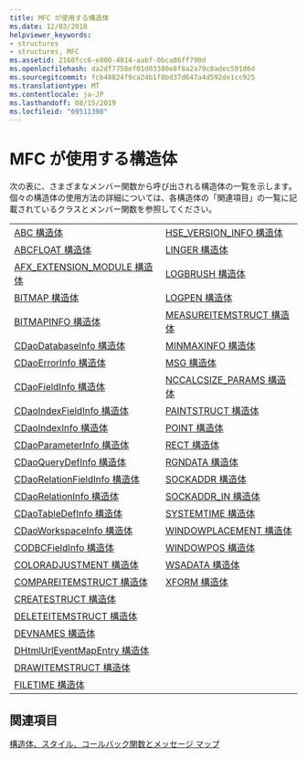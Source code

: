 ```yaml
---
title: MFC が使用する構造体
ms.date: 12/03/2018
helpviewer_keywords:
- structures
- structures, MFC
ms.assetid: 2168fcc6-e800-4814-aabf-0bca86ff790d
ms.openlocfilehash: da2df7758ef01d03380e8f8a2a79c8adec591d6d
ms.sourcegitcommit: fcb48824f9ca24b1f8bd37d647a4d592de1cc925
ms.translationtype: MT
ms.contentlocale: ja-JP
ms.lasthandoff: 08/15/2019
ms.locfileid: "69511398"
---
```

# <a name="structures-used-by-mfc"></a>MFC が使用する構造体

次の表に、さまざまなメンバー関数から呼び出される構造体の一覧を示します。 個々の構造体の使用方法の詳細については、各構造体の「関連項目」の一覧に記載されているクラスとメンバー関数を参照してください。

|||
|-|-|
|[ABC 構造体](/windows/win32/api/wingdi/ns-wingdi-abc)|[HSE_VERSION_INFO 構造体](../../mfc/reference/hse-version-info-structure.md)|
|[ABCFLOAT 構造体](/windows/win32/api/wingdi/ns-wingdi-abcfloat)|[LINGER 構造体](/windows/win32/api/winsock/ns-winsock-linger)|
|[AFX_EXTENSION_MODULE 構造体](../../mfc/reference/afx-extension-module-structure.md)|[LOGBRUSH 構造体](/windows/win32/api/wingdi/ns-wingdi-logbrush)|
|[BITMAP 構造体](/windows/win32/api/wingdi/ns-wingdi-bitmap)|[LOGPEN 構造体](/windows/win32/api/Wingdi/ns-wingdi-logpen)|
|[BITMAPINFO 構造体](/windows/win32/api/wingdi/ns-wingdi-bitmapinfo)|[MEASUREITEMSTRUCT 構造体](/windows/win32/api/winuser/ns-winuser-measureitemstruct)|
|[CDaoDatabaseInfo 構造体](../../mfc/reference/cdaodatabaseinfo-structure.md)|[MINMAXINFO 構造体](/windows/win32/api/winuser/ns-winuser-minmaxinfo)|
|[CDaoErrorInfo 構造体](../../mfc/reference/cdaoerrorinfo-structure.md)|[MSG 構造体](/windows/win32/api/winuser/ns-winuser-msg)|
|[CDaoFieldInfo 構造体](../../mfc/reference/cdaofieldinfo-structure.md)|[NCCALCSIZE_PARAMS 構造体](/windows/win32/api/winuser/ns-winuser-nccalcsize_params)|
|[CDaoIndexFieldInfo 構造体](../../mfc/reference/cdaoindexfieldinfo-structure.md)|[PAINTSTRUCT 構造体](/windows/win32/api/winuser/ns-winuser-paintstruct)|
|[CDaoIndexInfo 構造体](../../mfc/reference/cdaoindexinfo-structure.md)|[POINT 構造体](/windows/win32/api/windef/ns-windef-point)|
|[CDaoParameterInfo 構造体](../../mfc/reference/cdaoparameterinfo-structure.md)|[RECT 構造体](/windows/win32/api/windef/ns-windef-rect)|
|[CDaoQueryDefInfo 構造体](../../mfc/reference/cdaoquerydefinfo-structure.md)|[RGNDATA 構造体](/windows/win32/api/wingdi/ns-wingdi-rgndatw)|
|[CDaoRelationFieldInfo 構造体](../../mfc/reference/cdaorelationfieldinfo-structure.md)|[SOCKADDR 構造体](/windows/win32/winsock/sockaddr-2)|
|[CDaoRelationInfo 構造体](../../mfc/reference/cdaorelationinfo-structure.md)|[SOCKADDR_IN 構造体](/windows/win32/winsock/sockaddr-2)|
|[CDaoTableDefInfo 構造体](../../mfc/reference/cdaotabledefinfo-structure.md)|[SYSTEMTIME 構造体](/windows/win32/api/minwinbase/ns-minwinbase-systemtime)
|[CDaoWorkspaceInfo 構造体](../../mfc/reference/cdaoworkspaceinfo-structure.md)|[WINDOWPLACEMENT 構造体](/windows/win32/api/winuser/ns-winuser-windowplacement)|
|[CODBCFieldInfo 構造体](../../mfc/reference/codbcfieldinfo-structure.md)|[WINDOWPOS 構造体](/windows/win32/api/winuser/ns-winuser-windowpos)
|[COLORADJUSTMENT 構造体](/windows/win32/api/wingdi/ns-wingdi-coloradjustment)|[WSADATA 構造体](/windows/win32/api/winsock2/ns-winsock2-wsadatw)|
|[COMPAREITEMSTRUCT 構造体](/windows/win32/api/winuser/ns-winuser-compareitemstruct)|[XFORM 構造体](/windows/win32/api/wingdi/ns-wingdi-xform)|
|[CREATESTRUCT 構造体](/windows/win32/api/winuser/ns-winuser-createstructw)||
|[DELETEITEMSTRUCT 構造体](/windows/win32/api/winuser/ns-winuser-deleteitemstruct)||
|[DEVNAMES 構造体](/windows/win32/api/commdlg/ns-commdlg-devnames)||
|[DHtmlUrlEventMapEntry 構造体](../../mfc/reference/dhtmlurleventmapentry-structure.md)||
|[DRAWITEMSTRUCT 構造体](/windows/win32/api/winuser/ns-winuser-drawitemstruct)||
|[FILETIME 構造体](/windows/win32/api/minwinbase/ns-minwinbase-filetime)||

## <a name="see-also"></a>関連項目

[構造体、スタイル、コールバック関数とメッセージ マップ](../../mfc/reference/structures-styles-callbacks-and-message-maps.md)
